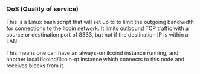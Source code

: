 ### QoS (Quality of service) ###

This is a Linux bash script that will set up tc to limit the outgoing bandwidth for connections to the Ilcoin network. It limits outbound TCP traffic with a source or destination port of 8333, but not if the destination IP is within a LAN.

This means one can have an always-on ilcoind instance running, and another local ilcoind/ilcoin-qt instance which connects to this node and receives blocks from it.
